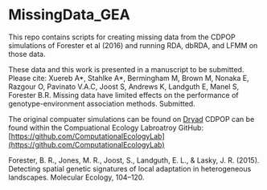# MissingData_GEA

This repo contains scripts for creating missing data from the CDPOP simulations of Forester et al (2016) and running RDA, dbRDA, and LFMM on those data. 

These data and this work is presented in a manuscript to be submitted. Please cite:
Xuereb A*, Stahlke A*, Bermingham M, Brown M, Nonaka E, Razgour O, Pavinato V.A.C, Joost S, Andrews K, Landguth E, Manel S, Forester B.R. Missing data have limited effects on the performance of genotype-environment association methods. Submitted. 


The original compuater simulations can be found on [Dryad](http://datadryad.org/resource/doi:10.5061/dryad.v0c77)
CDPOP can be found within the Compuational Ecology Labroatroy GitHub: [https://github.com/ComputationalEcologyLab](https://github.com/ComputationalEcologyLab)

Forester, B. R., Jones, M. R., Joost, S., Landguth, E. L., & Lasky, J. R. (2015). Detecting spatial genetic signatures of local adaptation in heterogeneous landscapes. Molecular Ecology, 104–120. 
